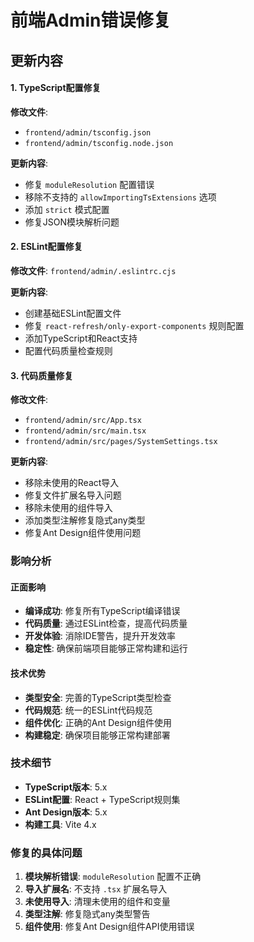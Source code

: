 # 前端Admin错误修复

## 更新内容

#### 1. TypeScript配置修复
**修改文件**: 
- `frontend/admin/tsconfig.json`
- `frontend/admin/tsconfig.node.json`

**更新内容**:
- 修复 `moduleResolution` 配置错误
- 移除不支持的 `allowImportingTsExtensions` 选项
- 添加 `strict` 模式配置
- 修复JSON模块解析问题

#### 2. ESLint配置修复
**修改文件**: `frontend/admin/.eslintrc.cjs`

**更新内容**:
- 创建基础ESLint配置文件
- 修复 `react-refresh/only-export-components` 规则配置
- 添加TypeScript和React支持
- 配置代码质量检查规则

#### 3. 代码质量修复
**修改文件**: 
- `frontend/admin/src/App.tsx`
- `frontend/admin/src/main.tsx`
- `frontend/admin/src/pages/SystemSettings.tsx`

**更新内容**:
- 移除未使用的React导入
- 修复文件扩展名导入问题
- 移除未使用的组件导入
- 添加类型注解修复隐式any类型
- 修复Ant Design组件使用问题

### 影响分析

#### 正面影响
- **编译成功**: 修复所有TypeScript编译错误
- **代码质量**: 通过ESLint检查，提高代码质量
- **开发体验**: 消除IDE警告，提升开发效率
- **稳定性**: 确保前端项目能够正常构建和运行

#### 技术优势
- **类型安全**: 完善的TypeScript类型检查
- **代码规范**: 统一的ESLint代码规范
- **组件优化**: 正确的Ant Design组件使用
- **构建稳定**: 确保项目能够正常构建部署

### 技术细节
- **TypeScript版本**: 5.x
- **ESLint配置**: React + TypeScript规则集
- **Ant Design版本**: 5.x
- **构建工具**: Vite 4.x

### 修复的具体问题
1. **模块解析错误**: `moduleResolution` 配置不正确
2. **导入扩展名**: 不支持 `.tsx` 扩展名导入
3. **未使用导入**: 清理未使用的组件和变量
4. **类型注解**: 修复隐式any类型警告
5. **组件使用**: 修复Ant Design组件API使用错误
